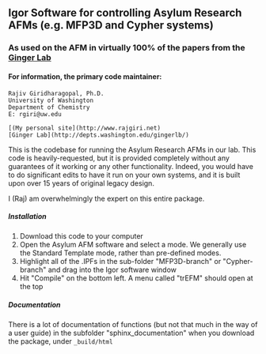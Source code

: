 ## Igor Software for controlling Asylum Research AFMs (e.g. MFP3D and Cypher systems)

### As used on the AFM in virtually 100% of the papers from the [Ginger Lab](http://depts.washington.edu/gingerlb/)

#### For information, the primary code maintainer:
```
Rajiv Giridharagopal, Ph.D.
University of Washington
Department of Chemistry
E: rgiri@uw.edu

[(My personal site](http://www.rajgiri.net)
[Ginger Lab](http://depts.washington.edu/gingerlb/)
```

This is the codebase for running the Asylum Research AFMs in our lab. This code is heavily-requested, but it is provided completely without any guarantees of it working or any other functionality. Indeed, you would have to do significant edits to have it run on your own systems, and it is built upon over 15 years of original legacy design.

I (Raj) am overwhelmingly the expert on this entire package.

##### Installation

1) Download this code to your computer
2) Open the Asylum AFM software and select a mode. We generally use the Standard Template mode, rather than pre-defined modes.
3) Highlight all of the .IPFs in the sub-folder "MFP3D-branch" or "Cypher-branch" and drag into the Igor software window
4) Hit "Compile" on the bottom left. A menu called "trEFM" should open at the top

##### Documentation

There is a lot of documentation of functions (but not that much in the way of a user guide) in the subfolder "sphinx_documentation" when you download the package, under ```_build/html```
